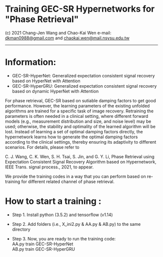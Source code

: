 # Training GEC-SR Hypernetworks for "Phase Retrieval"
(c) 2021 Chang-Jen Wang and Chao-Kai Wen e-mail: dkman0988@gmail.com and chaokai.wen@mail.nsysu.edu.tw

--------------------------------------------------------------------------------------------------------------------------
# Information:
- GEC-SR-HyperNet: Generalized expectation consistent signal recovery based on HyperNet with Attention
- GEC-SR-HyperGRU: Generalized expectation consistent signal recovery based on dynamic HyperNet with Attention

For phase retrieval, GEC-SR based on sutiable damping factors to get good performance.
However, the learning parameters of the existing unfolded algorithms are trained for a specific task of image recovery. 
Retraining the parameters is often needed in a clinical setting, where different forward models (e.g., measurement distribution and size, and noise level) may be used; otherwise, the stability and optimality of the learned algorithm will be lost.
Instead of learning a set of optimal damping factors directly, the hypernetwork learns how to generate the optimal damping factors according to the clinical settings, thereby ensuring its adaptivity to different scenarios. For details, please refer to 

C. J. Wang, C. K. Wen, S. H. Tsai, S. Jin, and G. Y. Li, Phase Retrieval using Expectation Consistent Signal Recovery Algorithm based on Hypernetwork, IEEE Trans. signal process., 2021, to appear.

We provide the training codes in a way that you can perform based on re-training for different related channel of phase retrieval.


# How to start a training :
- Step 1. Install python (3.5.2) and tensorflow (v1.14)

- Step 2. Add folders (i.e., X_ini2.py & AA.py & AB.py) to the same directory
  
- Step 3. Now, you are ready to run the training code:<br>
  AA.py train GEC-SR-HyperNet <br>
  AB.py train GEC-SR-HyperGRU
  
